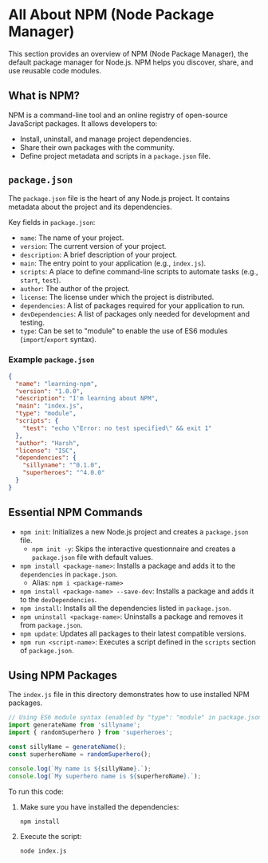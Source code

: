 # All About NPM (Node Package Manager)

This section provides an overview of NPM (Node Package Manager), the default package manager for Node.js. NPM helps you discover, share, and use reusable code modules.

## What is NPM?

NPM is a command-line tool and an online registry of open-source JavaScript packages. It allows developers to:

-   Install, uninstall, and manage project dependencies.
-   Share their own packages with the community.
-   Define project metadata and scripts in a `package.json` file.

## `package.json`

The `package.json` file is the heart of any Node.js project. It contains metadata about the project and its dependencies.

Key fields in `package.json`:

-   `name`: The name of your project.
-   `version`: The current version of your project.
-   `description`: A brief description of your project.
-   `main`: The entry point to your application (e.g., `index.js`).
-   `scripts`: A place to define command-line scripts to automate tasks (e.g., `start`, `test`).
-   `author`: The author of the project.
-   `license`: The license under which the project is distributed.
-   `dependencies`: A list of packages required for your application to run.
-   `devDependencies`: A list of packages only needed for development and testing.
-   `type`:  Can be set to "module" to enable the use of ES6 modules (`import`/`export` syntax).

### Example `package.json`

```json
{
  "name": "learning-npm",
  "version": "1.0.0",
  "description": "I'm learning about NPM",
  "main": "index.js",
  "type": "module",
  "scripts": {
    "test": "echo \"Error: no test specified\" && exit 1"
  },
  "author": "Harsh",
  "license": "ISC",
  "dependencies": {
    "sillyname": "^0.1.0",
    "superheroes": "^4.0.0"
  }
}
```

## Essential NPM Commands

-   `npm init`: Initializes a new Node.js project and creates a `package.json` file.
    -   `npm init -y`: Skips the interactive questionnaire and creates a `package.json` file with default values.
-   `npm install <package-name>`: Installs a package and adds it to the `dependencies` in `package.json`.
    -   Alias: `npm i <package-name>`
-   `npm install <package-name> --save-dev`: Installs a package and adds it to the `devDependencies`.
-   `npm install`: Installs all the dependencies listed in `package.json`.
-   `npm uninstall <package-name>`: Uninstalls a package and removes it from `package.json`.
-   `npm update`: Updates all packages to their latest compatible versions.
-   `npm run <script-name>`: Executes a script defined in the `scripts` section of `package.json`.

## Using NPM Packages

The `index.js` file in this directory demonstrates how to use installed NPM packages.

```javascript
// Using ES6 module syntax (enabled by "type": "module" in package.json)
import generateName from 'sillyname';
import { randomSuperhero } from 'superheroes';

const sillyName = generateName();
const superheroName = randomSuperhero();

console.log(`My name is ${sillyName}.`);
console.log(`My superhero name is ${superheroName}.`);
```

To run this code:

1.  Make sure you have installed the dependencies:
    ```bash
    npm install
    ```
2.  Execute the script:
    ```bash
    node index.js
    ```
